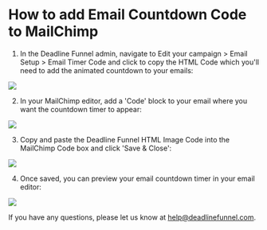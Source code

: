 # How to add Email Countdown Code to MailChimp

1. In the Deadline Funnel admin, navigate to Edit your campaign &gt; Email Setup &gt; Email Timer Code and click to copy the HTML Code which you'll need to add the animated countdown to your emails:

![](https://d33v4339jhl8k0.cloudfront.net/docs/assets/53974d6ce4b0c76107b109d1/images/5a7e2a1d2c7d3a4a41990005/file-5jnBIBcvLd.png)

2. In your MailChimp editor, add a 'Code' block to your email where you want the countdown timer to appear:

![](https://d33v4339jhl8k0.cloudfront.net/docs/assets/53974d6ce4b0c76107b109d1/images/57be172fc6979156e4f1cc9c/file-nbM0GZrxQA.png)

3. Copy and paste the Deadline Funnel HTML Image Code into the MailChimp Code box and click 'Save & Close':

![](https://d33v4339jhl8k0.cloudfront.net/docs/assets/53974d6ce4b0c76107b109d1/images/57be18f1c6979156e4f1ccad/file-DEwwmwfXai.png)

4. Once saved, you can preview your email countdown timer in your email editor:

![](https://d33v4339jhl8k0.cloudfront.net/docs/assets/53974d6ce4b0c76107b109d1/images/58ae1707dd8c8e56bfa7ee27/file-5jZC7Z3Gjj.png)

If you have any questions, please let us know at [help@deadlinefunnel.com](mailto:mailto:help@deadlinefunnel.com).

